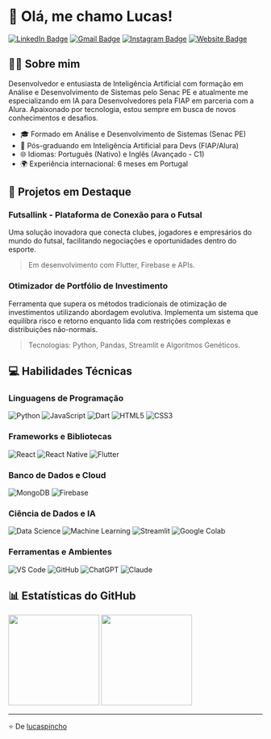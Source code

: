 # 👋 Olá, me chamo Lucas!

[![LinkedIn Badge](https://img.shields.io/badge/-LinkedIn-0077B5?style=flat-square&logo=linkedin&logoColor=white&link=https://www.linkedin.com/in/lucaspincho/)](https://www.linkedin.com/in/lucaspincho/)
[![Gmail Badge](https://img.shields.io/badge/-Gmail-c14438?style=flat-square&logo=Gmail&logoColor=white&link=mailto:lucas@pincho.com.br)](mailto:lucas@pincho.com.br)
[![Instagram Badge](https://img.shields.io/badge/-Instagram-E4405F?style=flat-square&logo=instagram&logoColor=white&link=https://www.instagram.com/lucaspincho/)](https://www.instagram.com/lucas_pincho/)
[![Website Badge](https://img.shields.io/badge/-Meu_Site-0D47A1?style=flat-square&logo=react&logoColor=white&link=https://lucas.pincho.com.br)](https://lucas.pincho.com.br)

## 🙋‍♂️ Sobre mim
Desenvolvedor e entusiasta de Inteligência Artificial com formação em Análise e Desenvolvimento de Sistemas pelo Senac PE e atualmente me especializando em IA para Desenvolvedores pela FIAP em parceria com a Alura. Apaixonado por tecnologia, estou sempre em busca de novos conhecimentos e desafios.

- 🎓 Formado em Análise e Desenvolvimento de Sistemas (Senac PE)
- 🤖 Pós-graduando em Inteligência Artificial para Devs (FIAP/Alura)
- 🌐 Idiomas: Português (Nativo) e Inglês (Avançado - C1)
- 🌍 Experiência internacional: 6 meses em Portugal

## 🚀 Projetos em Destaque

### Futsallink - Plataforma de Conexão para o Futsal
Uma solução inovadora que conecta clubes, jogadores e empresários do mundo do futsal, facilitando negociações e oportunidades dentro do esporte.
> Em desenvolvimento com Flutter, Firebase e APIs.

### Otimizador de Portfólio de Investimento
Ferramenta que supera os métodos tradicionais de otimização de investimentos utilizando abordagem evolutiva. Implementa um sistema que equilibra risco e retorno enquanto lida com restrições complexas e distribuições não-normais.
> Tecnologias: Python, Pandas, Streamlit e Algoritmos Genéticos.

## 💻 Habilidades Técnicas

### Linguagens de Programação
![Python](https://img.shields.io/badge/-Python-3776AB?style=flat-square&logo=python&logoColor=white)
![JavaScript](https://img.shields.io/badge/-JavaScript-F7DF1E?style=flat-square&logo=javascript&logoColor=black)
![Dart](https://img.shields.io/badge/-Dart-0175C2?style=flat-square&logo=dart&logoColor=white)
![HTML5](https://img.shields.io/badge/-HTML5-E34F26?style=flat-square&logo=html5&logoColor=white)
![CSS3](https://img.shields.io/badge/-CSS3-1572B6?style=flat-square&logo=css3&logoColor=white)

### Frameworks e Bibliotecas
![React](https://img.shields.io/badge/-React-61DAFB?style=flat-square&logo=react&logoColor=black)
![React Native](https://img.shields.io/badge/-React_Native-61DAFB?style=flat-square&logo=react&logoColor=black)
![Flutter](https://img.shields.io/badge/-Flutter-02569B?style=flat-square&logo=flutter&logoColor=white)

### Banco de Dados e Cloud
![MongoDB](https://img.shields.io/badge/-MongoDB-47A248?style=flat-square&logo=mongodb&logoColor=white)
![Firebase](https://img.shields.io/badge/-Firebase-FFCA28?style=flat-square&logo=firebase&logoColor=black)

### Ciência de Dados e IA
![Data Science](https://img.shields.io/badge/-Data_Science-FF4500?style=flat-square&logo=python&logoColor=white)
![Machine Learning](https://img.shields.io/badge/-Machine_Learning-102230?style=flat-square&logo=tensorflow&logoColor=white)
![Streamlit](https://img.shields.io/badge/-Streamlit-FF4B4B?style=flat-square&logo=streamlit&logoColor=white)
![Google Colab](https://img.shields.io/badge/-Google_Colab-F9AB00?style=flat-square&logo=googlecolab&logoColor=white)

### Ferramentas e Ambientes
![VS Code](https://img.shields.io/badge/-VS_Code-007ACC?style=flat-square&logo=visual-studio-code&logoColor=white)
![GitHub](https://img.shields.io/badge/-GitHub-181717?style=flat-square&logo=github&logoColor=white)
![ChatGPT](https://img.shields.io/badge/-ChatGPT-412991?style=flat-square&logo=openai&logoColor=white)
![Claude](https://img.shields.io/badge/-Claude-000000?style=flat-square&logo=anthropic&logoColor=white)

## 📊 Estatísticas do GitHub
<div>
  <img height="180em" src="https://github-readme-stats.vercel.app/api?username=lucaspincho&show_icons=true&theme=dracula&include_all_commits=true&count_private=true"/>
  <img height="180em" src="https://github-readme-stats.vercel.app/api/top-langs/?username=lucaspincho&layout=compact&langs_count=7&theme=dracula"/>
</div>

---

⭐️ De [lucaspincho](https://github.com/lucaspincho)
